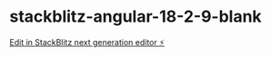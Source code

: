 # stackblitz-angular-18-2-9-blank

[Edit in StackBlitz next generation editor ⚡️](https://stackblitz.com/~/github.com/igor2000xp/stackblitz-angular-18-2-9-blank)